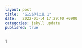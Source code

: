 ```yaml
---
layout: post
title:  "포스팅테스트 1"
date:   2022-01-14 17:29:00 +0900
categories: jekyll update
published: true
---
```

1